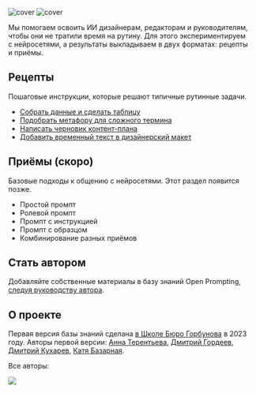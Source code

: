 ![cover](https://github.com/Open-Prompting/Open-Prompting/blob/fd1a6690bd0bde27f4cf58bd481ef70ffb6c1ad2/images/cover-all-dark.svg#gh-dark-mode-only)
![cover](https://github.com/Open-Prompting/Open-Prompting/blob/fd1a6690bd0bde27f4cf58bd481ef70ffb6c1ad2/images/cover-all-light.svg#gh-light-mode-only)

Мы&nbsp;помогаем освоить&nbsp;ИИ дизайнерам, редакторам и&nbsp;руководителям, чтобы они не&nbsp;тратили время на&nbsp;рутину. Для этого экспериментируем с&nbsp;нейросетями, а&nbsp;результаты выкладываем в&nbsp;двух форматах: рецепты и&nbsp;приёмы.

## Рецепты

Пошаговые инструкции, которые решают типичные рутинные задачи.

*   [Собрать данные и сделать таблицу](https://github.com/Open-Prompting/Open-Prompting/blob/main/recipes/spreadsheet.md)
*   [Подобрать метафору для сложного термина](https://github.com/Open-Prompting/Open-Prompting/blob/main/recipes/metaphor.md)
*   [Написать черновик контент-плана](https://github.com/Open-Prompting/Open-Prompting/blob/main/recipes/draft-plan.md)
*   [Добавить временный текст в дизайнерский макет](#)


## Приёмы (скоро)
Базовые подходы к общению с нейросетями. Этот раздел появится позже.

*   Простой промпт
*   Ролевой промпт
*   Промпт с инструкцией
*   Промпт с образцом
*   Комбинирование разных приёмов

## Стать автором

Добавляйте собственные материалы в базу знаний Open Prompting, [следуя руководству автора](https://github.com/Open-Prompting/Open-Prompting/blob/main/contributing.md).

## О проекте
Первая версия базы знаний сделана [в Школе Бюро Горбунова](https://bureau.ru/school) в 2023 году. Авторы первой версии: [Анна Терентьева](https://github.com/t3r3n), [Дмитрий Гордеев](https://github.com/grdv), [Дмитрий Кухарев](https://github.com/kkhrv), [Катя Базарная](https://github.com/bacardmi).

Все авторы:

<a href="https://github.com/grdv/openprompting/graphs/contributors">
 <img src="https://contrib.rocks/image?repo=open-prompting/open-prompting" />
</a>
